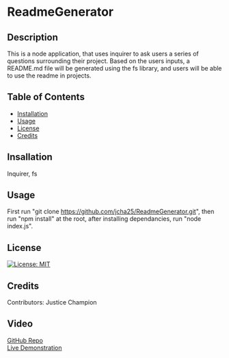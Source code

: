 # ReadmeGenerator
## Description
This is a node application, that uses inquirer to ask users a series of questions surrounding their project. Based on the users inputs, a README.md file will be generated using the fs library, and users will be able to use the readme in projects.
## Table of Contents
* [Installation](#installation)
* [Usage](#usage)
* [License](#license)
* [Credits](#credits)
## Insallation
Inquirer, fs
## Usage
First run "git clone https://github.com/jcha25/ReadmeGenerator.git", then run "npm install" at the root, after installing dependancies, run "node index.js".
## License
[![License: MIT](https://img.shields.io/badge/License-MIT-yellow.svg)](https://opensource.org/licenses/MIT)
## Credits
Contributors: Justice Champion

## Video
[GitHub Repo](https://github.com/jcha25/ReadmeGenerator)\
[Live Demonstration](https://drive.google.com/file/d/1zbp1MH3hfdmXjLU47cd7DAoZMYwZLNgb/view)
